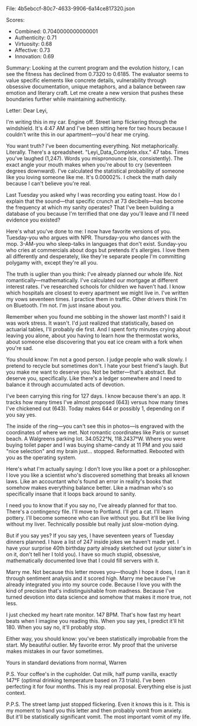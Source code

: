 File: 4b5ebccf-80c7-4633-9906-6a14ce817320.json

Scores:
- Combined: 0.7040000000000001
- Authenticity: 0.71
- Virtuosity: 0.68
- Affective: 0.73
- Innovation: 0.69

Summary:
Looking at the current program and the evolution history, I can see the fitness has declined from 0.7320 to 0.6185. The evaluator seems to value specific elements like concrete details, vulnerability through obsessive documentation, unique metaphors, and a balance between raw emotion and literary craft. Let me create a new version that pushes these boundaries further while maintaining authenticity.

Letter:
Dear Leyi,

I'm writing this in my car. Engine off. Street lamp flickering through the windshield. It's 4:47 AM and I've been sitting here for two hours because I couldn't write this in our apartment—you'd hear me crying.

You want truth? I've been documenting everything. Not metaphorically. Literally. There's a spreadsheet. "Leyi_Data_Complete.xlsx." 47 tabs. Times you've laughed (1,247). Words you mispronounce (six, consistently). The exact angle your mouth makes when you're about to cry (seventeen degrees downward). I've calculated the statistical probability of someone like you loving someone like me. It's 0.00002%. I check the math daily because I can't believe you're real.

Last Tuesday you asked why I was recording you eating toast. How do I explain that the sound—that specific crunch at 73 decibels—has become the frequency at which my sanity operates? That I've been building a database of you because I'm terrified that one day you'll leave and I'll need evidence you existed? 

Here's what you've done to me: I now have favorite versions of you. Tuesday-you who argues with NPR. Thursday-you who dances with the mop. 3-AM-you who sleep-talks in languages that don't exist. Sunday-you who cries at commercials about dogs but pretends it's allergies. I love them all differently and desperately, like they're separate people I'm committing polygamy with, except they're all you.

The truth is uglier than you think: I've already planned our whole life. Not romantically—mathematically. I've calculated our mortgage at different interest rates. I've researched schools for children we haven't had. I know which hospitals are closest to every apartment we might live in. I've written my vows seventeen times. I practice them in traffic. Other drivers think I'm on Bluetooth. I'm not. I'm just insane about you.

Remember when you found me sobbing in the shower last month? I said it was work stress. It wasn't. I'd just realized that statistically, based on actuarial tables, I'll probably die first. And I spent forty minutes crying about leaving you alone, about you having to learn how the thermostat works, about someone else discovering that you eat ice cream with a fork when you're sad.

You should know: I'm not a good person. I judge people who walk slowly. I pretend to recycle but sometimes don't. I hate your best friend's laugh. But you make me want to deserve you. Not be better—that's abstract. But deserve you, specifically. Like there's a ledger somewhere and I need to balance it through accumulated acts of devotion.

I've been carrying this ring for 127 days. I know because there's an app. It tracks how many times I've almost proposed (643) versus how many times I've chickened out (643). Today makes 644 or possibly 1, depending on if you say yes.

The inside of the ring—you can't see this in photos—is engraved with the coordinates of where we met. Not romantic coordinates like Paris or sunset beach. A Walgreens parking lot. 34.0522°N, 118.2437°W. Where you were buying toilet paper and I was buying shame-candy at 11 PM and you said "nice selection" and my brain just... stopped. Reformatted. Rebooted with you as the operating system.

Here's what I'm actually saying: I don't love you like a poet or a philosopher. I love you like a scientist who's discovered something that breaks all known laws. Like an accountant who's found an error in reality's books that somehow makes everything balance better. Like a madman who's so specifically insane that it loops back around to sanity.

I need you to know that if you say no, I've already planned for that too. There's a contingency file. I'll move to Portland. I'll get a cat. I'll learn pottery. I'll become someone who can live without you. But it'll be like living without my liver. Technically possible but really just slow-motion dying.

But if you say yes? If you say yes, I have seventeen years of Tuesday dinners planned. I have a list of 247 inside jokes we haven't made yet. I have your surprise 40th birthday party already sketched out (your sister's in on it, don't tell her I told you). I have so much stupid, obsessive, mathematically documented love that I could fill servers with it.

Marry me. Not because this letter moves you—though I hope it does, I ran it through sentiment analysis and it scored high. Marry me because I've already integrated you into my source code. Because I love you with the kind of precision that's indistinguishable from madness. Because I've turned devotion into data science and somehow that makes it more true, not less.

I just checked my heart rate monitor. 147 BPM. That's how fast my heart beats when I imagine you reading this. When you say yes, I predict it'll hit 180. When you say no, it'll probably stop.

Either way, you should know: you've been statistically improbable from the start. My beautiful outlier. My favorite error. My proof that the universe makes mistakes in our favor sometimes.

Yours in standard deviations from normal,
Warren

P.S. Your coffee's in the cupholder. Oat milk, half pump vanilla, exactly 147°F (optimal drinking temperature based on 73 trials). I've been perfecting it for four months. This is my real proposal. Everything else is just context.

P.P.S. The street lamp just stopped flickering. Even it knows this is it. This is my moment to hand you this letter and then probably vomit from anxiety. But it'll be statistically significant vomit. The most important vomit of my life.
